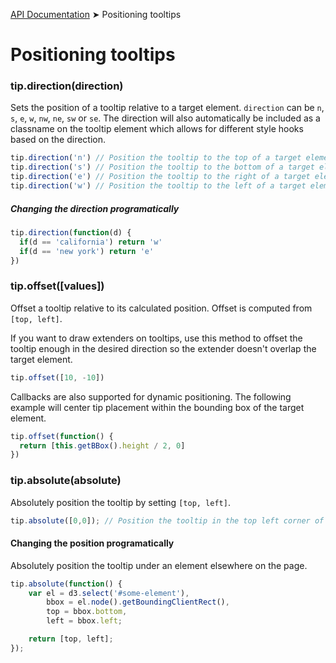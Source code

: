 [API Documentation](index.md) ➤ Positioning tooltips

# Positioning tooltips

### tip.direction(direction)
Sets the position of a tooltip relative to a target element.  `direction` can be
`n`, `s`, `e`, `w`, `nw`, `ne`, `sw` or `se`.  The direction will also automatically be included as a classname
on the tooltip element which allows for different style hooks based on the direction.

``` javascript
tip.direction('n') // Position the tooltip to the top of a target element
tip.direction('s') // Position the tooltip to the bottom of a target element
tip.direction('e') // Position the tooltip to the right of a target element
tip.direction('w') // Position the tooltip to the left of a target element
```
##### Changing the direction programatically
``` javascript
tip.direction(function(d) {
  if(d == 'california') return 'w'
  if(d == 'new york') return 'e'
})
```

### tip.offset([values])
Offset a tooltip relative to its calculated position.  Offset is computed from
`[top, left]`.

If you want to draw extenders on tooltips, use this method to offset the tooltip
enough in the desired direction so the extender doesn't overlap the target element.

``` javascript
tip.offset([10, -10])
```

Callbacks are also supported for dynamic positioning.  The following example
will center tip placement within the bounding box of the target element.

``` javascript
tip.offset(function() {
  return [this.getBBox().height / 2, 0]
})
```


### tip.absolute(absolute)
Absolutely position the tooltip by setting `[top, left]`.

``` javascript
tip.absolute([0,0]); // Position the tooltip in the top left corner of the screen
```

#### Changing the position programatically
Absolutely position the tooltip under an element elsewhere on the page.

``` javascript
tip.absolute(function() {
    var el = d3.select('#some-element'),
        bbox = el.node().getBoundingClientRect(),
        top = bbox.bottom,
        left = bbox.left;

    return [top, left];
});
```
